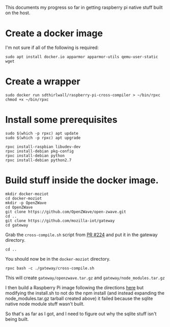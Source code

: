 This documents my progress so far in getting raspberry pi native stuff built on the host.

# Create a docker image

I'm not sure if all of the following is required:
```
sudo apt install docker.io apparmor apparmor-utils qemu-user-static wget
```

# Create a wrapper

```
sudo docker run sdthirlwall/raspberry-pi-cross-compiler > ~/bin/rpxc
chmod +x ~/bin/rpxc
```

# Install some prerequisites

```
sudo $(which -p rpxc) apt update
sudo $(which -p rpxc) apt upgrade

rpxc install-raspbian libudev-dev
rpxc install-debian pkg-config
rpxc install-debian python
rpxc install-debian python2.7
```

# Build stuff inside the docker image.

```
mkdir docker-moziot
cd docker-moziot
mkdir -p OpenZWave
cd OpenZWave
git clone https://github.com/OpenZWave/open-zwave.git
cd ..
git clone https://github.com/mozilla-iot/gateway
cd gateway
```
Grab the `cross-compile.sh` script from [PR #224](https://github.com/mozilla-iot/gateway/pull/224) and put it in the gateway directory.
```
cd ..
```
You should now be in the `docker-moziot` directory.
```
rpxc bash -c ./gateway/cross-compile.sh
```
This will create `gateway/openzwave.tar.gz` and `gateway/node_modules.tar.gz`

I then build a Raspberry Pi image following the directions [here](https://github.com/mozilla-iot/wiki/wiki/Creating-an-image-file-for-the-Raspberry-Pi) but modifying the install.sh to not do the npm install (and instead expanding the node_modules.tar.gz tarball created above) it failed because the sqlite native node module stuff wasn't built.

So that's as far as I got, and I need to figure out why the sqlite stuff isn't being built.